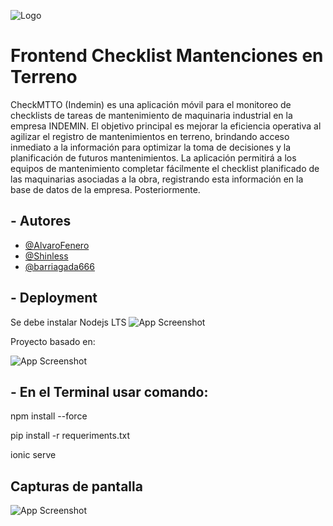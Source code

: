 
![Logo](https://i.ibb.co/7Js7V1P/Indemin-logo.png)

# Frontend Checklist Mantenciones en Terreno

CheckMTTO (Indemin) es una aplicación móvil para el monitoreo de checklists de tareas de mantenimiento de maquinaria industrial en la empresa INDEMIN. El objetivo principal es mejorar la eficiencia operativa al agilizar el registro de mantenimientos en terreno, brindando acceso inmediato a la información para optimizar la toma de decisiones y la planificación de futuros mantenimientos. La aplicación permitirá a los equipos de mantenimiento completar fácilmente el checklist planificado de las maquinarias asociadas a la obra, registrando esta información en la base de datos de la empresa. Posteriormente.



## - Autores

- [@AlvaroFenero](https://github.com/AlvaroFenero)
- [@Shinless](https://github.com/Shinless)
- [@barriagada666](https://www.github.com/barriagada666)


## - Deployment

Se debe instalar Nodejs LTS
![App Screenshot](https://i.ibb.co/R7WgDf4/node.png")

Proyecto basado en:

![App Screenshot](https://i.ibb.co/kDVSVKq/ionic.png")


## - En el Terminal usar comando:

npm install --force

pip install -r requeriments.txt

ionic serve



## Capturas de pantalla

![App Screenshot](https://i.ibb.co/HTp8L46/Screenshot-20240710-090301.png")

